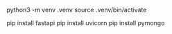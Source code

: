 python3 -m venv .venv
source .venv/bin/activate

 pip install fastapi
pip install uvicorn
pip install pymongo